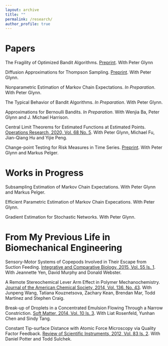 ```yaml
---
layout: archive
title: ""
permalink: /research/
author_profile: true
---
```


Papers
======
The Fragility of Optimized Bandit Algorithms. [Preprint](https://arxiv.org/abs/2109.13595). With Peter Glynn

Diffusion Approximations for Thompson Sampling. [Preprint](https://arxiv.org/abs/2105.09232). With Peter Glynn.

Nonparametric Estimation of Markov Chain Expectations. _In Preparation_. With Peter Glynn.

The Typical Behavior of Bandit Algorithms. _In Preparation_. With Peter Glynn.

Approximations for Bernoulli Bandits. _In Preparation_. With Wenjia Ba, Peter Glynn and J. Michael Harrison.

Central Limit Theorems for Estimated Functions at Estimated Points. [Operations Research, 2020, Vol. 68 No. 5](https://pubsonline.informs.org/doi/10.1287/opre.2019.1922). With Peter Glynn, Michael Fu, Jian-Qiang Hu and Yijie Peng.

Change-point Testing for Risk Measures in Time Series. [Preprint](https://arxiv.org/abs/1809.02303). With Peter Glynn and Markus Pelger.

Works in Progress
======
Subsampling Estimation of Markov Chain Expectations. With Peter Glynn and Markus Pelger.

Efficient Parametric Estimation of Markov Chain Expecations. With Peter Glynn.

Gradient Estimation for Stochastic Networks. With Peter Glynn.

From My Previous Life in Biomechanical Engineering
======
Sensory-Motor Systems of Copepods Involved in Their Escape from Suction Feeding. [Integrative and Comparative Biology, 2015, Vol. 55 Is. 1](https://academic.oup.com/icb/article/55/1/121/617941). With Jeannette Yen, David Murphy and Donald Webster.

A Remote Stereochemical Lever Arm Effect in Polymer Mechanochemistry. [Journal of the American Chemical Society, 2014, Vol. 136. No. 43](https://pubs.acs.org/doi/abs/10.1021/ja509585g). With Junpeng Wang, Tatiana Kouznetsova, Zachary Kean, Brendan Mar, Todd Martínez and Stephen Craig.

Break-up of Droplets in a Concentrated Emulsion Flowing Through a Narrow Constriction. [Soft Matter, 2014, Vol. 10 Is. 3](https://pubs.rsc.org/en/content/articlelanding/2014/sm/c3sm51843d). With Liat Rosenfeld, Yunhan Chen and Sindy Tang.

Constant Tip-surface Distance with Atomic Force Microscopy via Quality Factor Feedback. [Review of Scientific Instruments, 2012, Vol. 83 Is. 2](https://aip.scitation.org/doi/abs/10.1063/1.3683236). With Daniel Potter and Todd Sulchek.












